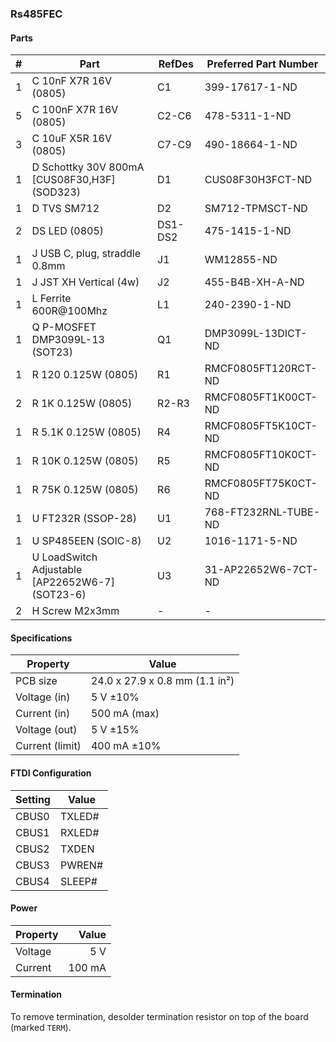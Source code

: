 ### Rs485FEC

#### Parts

|  # | Part                                              | RefDes  | Preferred Part Number       |
|---:|---------------------------------------------------|---------|-----------------------------|
|  1 | C 10nF X7R 16V (0805)                             | C1      | 399-17617-1-ND              |
|  5 | C 100nF X7R 16V (0805)                            | C2-C6   | 478-5311-1-ND               |
|  3 | C 10uF X5R 16V (0805)                             | C7-C9   | 490-18664-1-ND              |
|  1 | D Schottky 30V 800mA [CUS08F30,H3F] (SOD323)      | D1      | CUS08F30H3FCT-ND            |
|  1 | D TVS SM712                                       | D2      | SM712-TPMSCT-ND             |
|  2 | DS LED (0805)                                     | DS1-DS2 | 475-1415-1-ND               |
|  1 | J USB C, plug, straddle 0.8mm                     | J1      | WM12855-ND                  |
|  1 | J JST XH Vertical (4w)                            | J2      | 455-B4B-XH-A-ND             |
|  1 | L Ferrite 600R@100Mhz                             | L1      | 240-2390-1-ND               |
|  1 | Q P-MOSFET DMP3099L-13 (SOT23)                    | Q1      | DMP3099L-13DICT-ND          |
|  1 | R 120 0.125W (0805)                               | R1      | RMCF0805FT120RCT-ND         |
|  2 | R 1K 0.125W (0805)                                | R2-R3   | RMCF0805FT1K00CT-ND         |
|  1 | R 5.1K 0.125W (0805)                              | R4      | RMCF0805FT5K10CT-ND         |
|  1 | R 10K 0.125W (0805)                               | R5      | RMCF0805FT10K0CT-ND         |
|  1 | R 75K 0.125W (0805)                               | R6      | RMCF0805FT75K0CT-ND         |
|  1 | U FT232R (SSOP-28)                                | U1      | 768-FT232RNL-TUBE-ND        |
|  1 | U SP485EEN (SOIC-8)                               | U2      | 1016-1171-5-ND              |
|  1 | U LoadSwitch Adjustable [AP22652W6-7] (SOT23-6)   | U3      | 31-AP22652W6-7CT-ND         |
|  2 | H Screw M2x3mm                                    | -       | -                           |


#### Specifications

| Property        | Value                          |
|-----------------|--------------------------------|
| PCB size        | 24.0 x 27.9 x 0.8 mm (1.1 in²) |
| Voltage (in)    | 5 V ±10%                       |
| Current (in)    | 500 mA (max)                   |
| Voltage (out)   | 5 V ±15%                       |
| Current (limit) | 400 mA ±10%                    |


#### FTDI Configuration

| Setting | Value  |
|---------|--------|
| CBUS0   | TXLED# |
| CBUS1   | RXLED# |
| CBUS2   | TXDEN  |
| CBUS3   | PWREN# |
| CBUS4   | SLEEP# |


#### Power

| Property | Value  |
|----------|-------:|
| Voltage  |    5 V |
| Current  | 100 mA |


#### Termination

To remove termination, desolder termination resistor on top of the board (marked
`TERM`).
